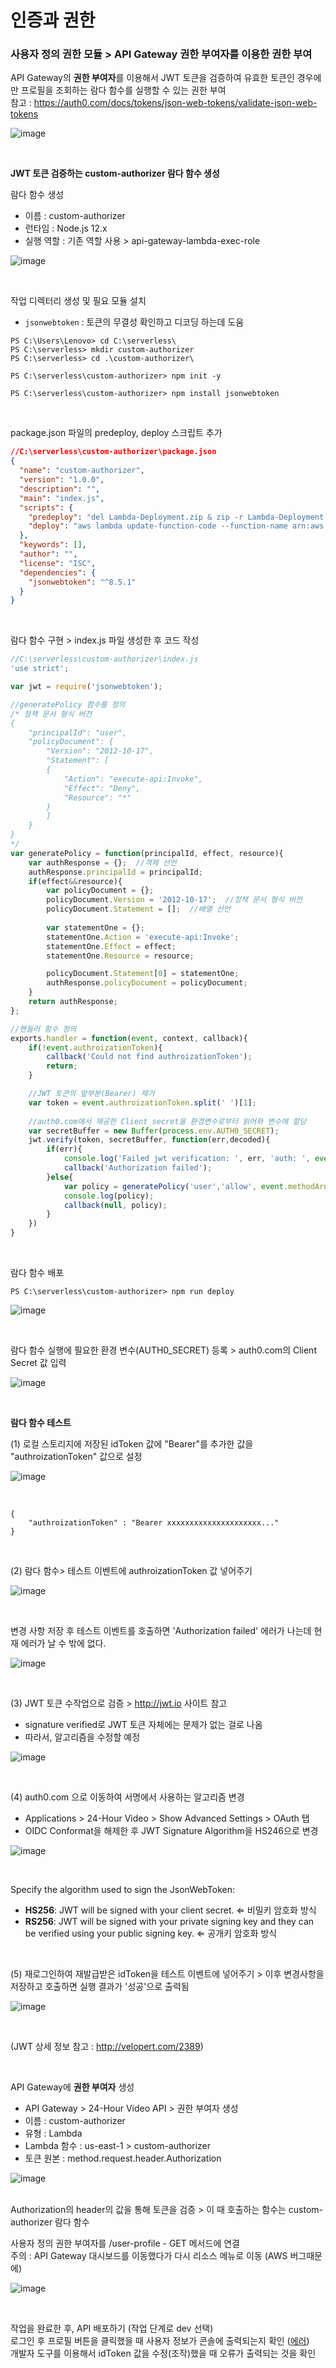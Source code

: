 # 인증과 권한

### 사용자 정의 권한 모듈 > API Gateway 권한 부여자를 이용한 권한 부여

API Gateway의 **권한 부여자**를 이용해서 JWT 토큰을 검증하여 유효한 토큰인 경우에만 프로필을 조회하는 람다 함수를 실행할 수 있는 권한 부여<br>
참고 : https://auth0.com/docs/tokens/json-web-tokens/validate-json-web-tokens

![image](https://user-images.githubusercontent.com/77096463/111397809-87ed6380-8705-11eb-9d2e-1fa1e0c7c04c.png)

<br>

**JWT 토큰 검증하는 custom-authorizer 람다 함수 생성**

람다 함수 생성<br>
- 이름 : custom-authorizer
- 런타임 : Node.js 12.x
- 실행 역할 : 기존 역할 사용 > api-gateway-lambda-exec-role

![image](https://user-images.githubusercontent.com/77096463/111398356-abfd7480-8706-11eb-851e-ad28b5cef958.png)

<br>

작업 디렉터리 생성 및 필요 모듈 설치<br>
- `jsonwebtoken` : 토큰의 무결성 확인하고 디코딩 하는데 도움

```
PS C:\Users\Lenovo> cd C:\serverless\
PS C:\serverless> mkdir custom-authorizer
PS C:\serverless> cd .\custom-authorizer\

PS C:\serverless\custom-authorizer> npm init -y

PS C:\serverless\custom-authorizer> npm install jsonwebtoken
```

<br>

package.json 파일의 predeploy, deploy 스크립트 추가

```json
//C:\serverless\custom-authorizer\package.json
{
  "name": "custom-authorizer",
  "version": "1.0.0",
  "description": "",
  "main": "index.js",
  "scripts": {
    "predeploy": "del Lambda-Deployment.zip & zip -r Lambda-Deployment.zip * -x *.zip *.log node_modules/aws-sdk/*", 
    "deploy": "aws lambda update-function-code --function-name arn:aws:lambda:us-east-1:256193732381:function:custom-authorizer --zip-file fileb://Lambda-Deployment.zip"
  },
  "keywords": [],
  "author": "",
  "license": "ISC",
  "dependencies": {
    "jsonwebtoken": "^8.5.1"
  }
}
```

<br>

람다 함수 구현 > index.js 파일 생성한 후 코드 작성

```js
//C:\serverless\custom-authorizer\index.js
'use strict';

var jwt = require('jsonwebtoken');

//generatePolicy 함수를 정의
/* 정책 문서 형식 버전
{
    "principalId": "user",
    "policyDocument": {
        "Version": "2012-10-17",
        "Statement": [
        {
            "Action": "execute-api:Invoke",
            "Effect": "Deny",
            "Resource": "*"
        }
        ]
    }
} 
*/
var generatePolicy = function(principalId, effect, resource){
    var authResponse = {};  //객체 선언
    authResponse.principalId = principalId;
    if(effect&&resource){
        var policyDocument = {};
        policyDocument.Version = '2012-10-17';  //정책 문서 형식 버전
        policyDocument.Statement = [];  //배열 선언
        
        var statementOne = {};
        statementOne.Action = 'execute-api:Invoke';
        statementOne.Effect = effect;
        statementOne.Resource = resource;

        policyDocument.Statement[0] = statementOne;
        authResponse.policyDocument = policyDocument;
    }
    return authResponse;
};

//핸들러 함수 정의
exports.handler = function(event, context, callback){
    if(!event.authroizationToken){
        callback('Could not find authroizationToken');
        return;
    }

    //JWT 토큰의 앞부분(Bearer) 제거
    var token = event.authroizationToken.split(' ')[1];
    
    //auth0.com에서 제공한 Client secret을 환경변수로부터 읽어와 변수에 할당
    var secretBuffer = new Buffer(process.env.AUTH0_SECRET);
    jwt.verify(token, secretBuffer, function(err,decoded){
        if(err){
            console.log('Failed jwt verification: ', err, 'auth: ', event.authroizationToken);
            callback('Authorization failed');
        }else{
            var policy = generatePolicy('user','allow', event.methodArn);
            console.log(policy);
            callback(null, policy);
        }
    })
}
```

<br>

람다 함수 배포

```
PS C:\serverless\custom-authorizer> npm run deploy
```

![image](https://user-images.githubusercontent.com/77096463/111400372-8d00e180-870a-11eb-81b9-80530e2a23fb.png)

<br>

람다 함수 실행에 필요한 환경 변수(AUTH0_SECRET) 등록 > auth0.com의 Client Secret 값 입력

![image](https://user-images.githubusercontent.com/77096463/111400513-d2bdaa00-870a-11eb-90e4-bad47d12a15c.png)

<br>

**람다 함수 테스트**

(1) 로컬 스토리지에 저장된 idToken 값에 "Bearer"를 추가한 값을 "authroizationToken" 값으로 설정

![image](https://user-images.githubusercontent.com/77096463/111400716-3cd64f00-870b-11eb-9514-1d9beea5064b.png)

<br>

```
{
	"authroizationToken" : "Bearer xxxxxxxxxxxxxxxxxxxxx..."
}
```

<br>

(2) 람다 함수> 테스트 이벤트에 authroizationToken 값 넣어주기

![image](https://user-images.githubusercontent.com/77096463/111400909-9cccf580-870b-11eb-9e8d-4cc32206453d.png)

<br>

변경 사항 저장 후 테스트 이벤트를 호출하면  'Authorization failed' 에러가 나는데 현재 에러가 날 수 밖에 없다.

![image](https://user-images.githubusercontent.com/77096463/111402827-3f3aa800-870f-11eb-9881-65d0ac919e59.png)

<br>

(3) JWT 토큰 수작업으로 검증 > http://jwt.io 사이트 참고

- signature verified로 JWT 토큰 자체에는 문제가 없는 걸로 나옴 
- 따라서, 알고리즘을 수정할 예정

![image](https://user-images.githubusercontent.com/77096463/111402990-8c1e7e80-870f-11eb-9661-79f028ef0988.png)

<br>

(4) auth0.com 으로 이동하여 서명에서 사용하는 알고리즘 변경

- Applications > 24-Hour Video > Show Advanced Settings > OAuth 탭
- OIDC Conformat을 해제한 후 JWT Signature Algorithm을 HS246으로 변경

![image](https://user-images.githubusercontent.com/77096463/111403149-e0c1f980-870f-11eb-9ae8-dec325587dd1.png)

<br>

Specify the algorithm used to sign the JsonWebToken: 

- **HS256**: JWT will be signed with your client secret. ⇐ 비밀키 암호화 방식
- **RS256**: JWT will be signed with your private signing key and they can be verified using your public signing key. ⇐ 공개키 암호화 방식 

<br>

(5) 재로그인하여 재발급받은 idToken을 테스트 이벤트에 넣어주기 > 이후 변경사항을 저장하고 호출하면 실행 결과가 '성공'으로 출력됨

![image](https://user-images.githubusercontent.com/77096463/111403362-2f6f9380-8710-11eb-9eee-1a9406017f72.png) 

<br>

(JWT 상세 정보 참고 : http://velopert.com/2389)

<br>

API Gateway에 **권한 부여자** 생성

- API Gateway > 24-Hour Video API > 권한 부여자 생성
- 이름 : custom-authorizer
- 유형 : Lambda
- Lambda 함수 : us-east-1 > custom-authorizer
- 토큰 원본 : method.request.header.Authorization

![image](https://user-images.githubusercontent.com/77096463/111404270-cee15600-8711-11eb-902c-a02398625c6e.png)

<br> Authorization의 header의 값을 통해 토큰을 검증 > 이 때 호출하는 함수는 custom-authorizer 람다 함수

사용자 정의 권한 부여자를 /user-profile - GET 메서드에 연결<br>
주의 : API Gateway 대시보드를 이동했다가 다시 리소스 메뉴로 이동 (AWS 버그때문에)

![image](https://user-images.githubusercontent.com/77096463/111404735-aa39ae00-8712-11eb-8828-fd43f2e513d0.png)

<br>

작업을 완료한 후, API 배포하기 (작업 단계로 dev 선택)<br>
로그인 후 프로필 버튼을 클릭했을 때 사용자 정보가 콘솔에 출력되는지 확인 (<u>에러</u>)<br>
개발자 도구를 이용해서 idToken 값을 수정(조작)했을 때 오류가 출력되는 것을 확인








